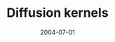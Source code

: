 ---
title: "Diffusion kernels"
collection: publications
permalink: /publications/2004-07-01-Diffusion-kernels
date: 2004-07-01
pdf: '../files/Kondor2004Diffusion.pdf'
paperurl: 'https://doi.org/10.7551/mitpress/4057.003.0011'
citation: 'R.&nbsp;Kondor, &amp; J.-P. Vert.
Diffusion kernels.
In B.&nbsp;Schölkopf, K.&nbsp;Tsuda, &amp; J.-P. Vert (Eds), <em>Kernel Methods in Computational Biology</em>, pages 171–192.
MIT Press, 2004.'
---